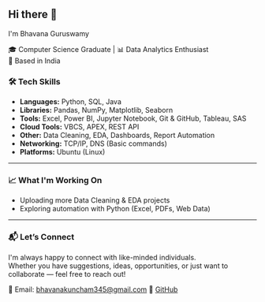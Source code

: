 ## Hi there 👋

I'm Bhavana Guruswamy

🎓 Computer Science Graduate | 📊 Data Analytics Enthusiast  
📍 Based in India 


### 🛠️ Tech Skills
- **Languages:** Python, SQL, Java  
- **Libraries:** Pandas, NumPy, Matplotlib, Seaborn  
- **Tools:** Excel, Power BI, Jupyter Notebook, Git & GitHub, Tableau, SAS  
- **Cloud Tools:** VBCS, APEX, REST API  
- **Other:** Data Cleaning, EDA, Dashboards, Report Automation  
- **Networking:** TCP/IP, DNS (Basic commands)  
- **Platforms:** Ubuntu (Linux)

---

### 📈 What I'm Working On
- Uploading more Data Cleaning & EDA projects  
- Exploring automation with Python (Excel, PDFs, Web Data)  

---

### 📬 Let’s Connect
I'm always happy to connect with like-minded individuals.  
Whether you have suggestions, ideas, opportunities, or just want to collaborate — feel free to reach out!  

📧 Email: bhavanakuncham345@gmail.com
🔗 [GitHub](https://github.com/Bhavanaguruswamy)
